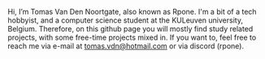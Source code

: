 Hi, I’m Tomas Van Den Noortgate, also known as Rpone. I'm a bit of a tech hobbyist, and a computer science student at the KULeuven university, Belgium. 
Therefore, on this github page you will mostly find study related projects, with some free-time projects mixed in. 
If you want to, feel free to reach me via e-mail at tomas.vdn@hotmail.com or via discord (rpone). 
